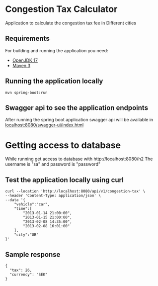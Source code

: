 # Congestion Tax Calculator

Application to calculate the congestion tax fee in Different cities
## Requirements

For building and running the application you need:

- [OpenJDK 17](https://openjdk.org/projects/jdk/17/)
- [Maven 3](https://maven.apache.org)


## Running the application locally

```shell
mvn spring-boot:run
```

## Swagger api to see the application endpoints

After running the spring boot application swagger api will be available in [localhost:8080/swagger-ui/index.html](http://localhost:8080/swagger-ui/index.html)

# Getting access to database

While running get access to database with http://localhost:8080/h2
The username is "sa" and password is "password"

## Test the application locally using curl

```shell
curl --location 'http://localhost:8080/api/v1/congestion-tax' \
--header 'Content-Type: application/json' \
--data '{
    "vehicle":"car",
    "time":[
        "2013-01-14 21:00:00",
        "2013-01-15 21:00:00",
        "2013-02-08 14:35:00",
        "2013-02-08 16:01:00"
    ],
    "city":"GB"
}'
```

## Sample response

```shell
{
  "tax": 26,
  "currency": "SEK"
}

```